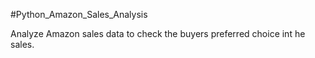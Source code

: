 #Python_Amazon_Sales_Analysis

Analyze Amazon sales data to check the buyers preferred choice int he sales.
